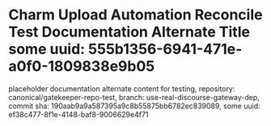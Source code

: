 # Charm Upload Automation Reconcile Test Documentation Alternate Title some uuid: 555b1356-6941-471e-a0f0-1809838e9b05
 placeholder documentation alternate content for testing,  repository: canonical/gatekeeper-repo-test,  branch: use-real-discourse-gateway-dep,  commit sha: 190aab9a9a587395a9c8b55875bb6782ec839089,  some uuid: ef38c477-8f1e-4148-baf8-9006629e4f71